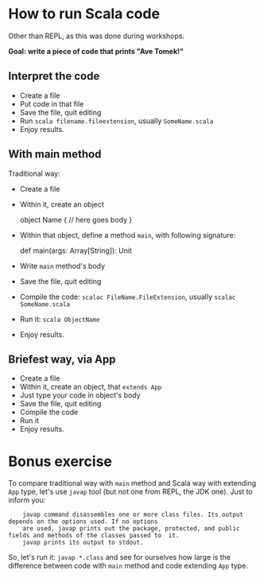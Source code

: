 # How to run Scala code

Other than REPL, as this was done during workshops.

**Goal: write a piece of code that prints "Ave Tomek!"**

## Interpret the code

* Create a file
* Put code in that file
* Save the file, quit editing
* Run `scala filename.fileextension`, usually `SomeName.scala`
* Enjoy results.

## With main method

Traditional way:

* Create a file
* Within it, create an object

    object Name {
      // here goes body
    }

* Within that object, define a method `main`, with following signature:

    def main(args: Array[String]): Unit

* Write `main` method's body
* Save the file, quit editing
* Compile the code: `scalac FileName.FileExtension`, usually `scalac SomeName.scala`
* Run it: `scala ObjectName`
* Enjoy results.

## Briefest way, via App

* Create a file
* Within it, create an object, that `extends App`
* Just type your code in object's body
* Save the file, quit editing
* Compile the code
* Run it
* Enjoy results.


# Bonus exercise
To compare traditional way with `main` method and Scala way with extending `App` type, let's use `javap` tool (but not one from REPL, the JDK one).
Just to inform you: 

```
    javap command disassembles one or more class files. Its output depends on the options used. If no options
    are used, javap prints out the package, protected, and public fields and methods of the classes passed to  it.
    javap prints its output to stdout.
```

So, let's run it: `javap *.class` and see for ourselves how large is the difference between code with `main` method and code extending `App` type.

